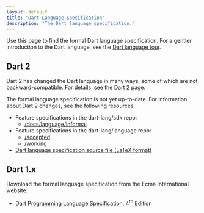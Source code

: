 ```yaml
---
layout: default
title: "Dart Language Specification"
description: "The Dart language specification."
---
```


Use this page to find the formal Dart language specification.
For a gentler introduction to the Dart language, see the
[Dart language tour](/guides/language/language-tour).

## Dart 2

Dart 2 has changed the Dart language in many ways,
some of which are not backward-compatible.
For details, see the [Dart 2 page](/dart-2).

The formal language specification is not yet up-to-date.
For information about Dart 2 changes, see the following resources.

* Feature specifications in the dart-lang/sdk repo:
  * [/docs/language/informal](https://github.com/dart-lang/sdk/tree/master/docs/language/informal)
* Feature specifications in the dart-lang/language repo:
  * [/accepted](https://github.com/dart-lang/language/tree/master/accepted)
  * [/working](https://github.com/dart-lang/language/tree/master/working)
* [Dart language specification source file (LaTeX format)](https://github.com/dart-lang/sdk/blob/master/docs/language/dartLangSpec.tex)

## Dart 1.x

Download the formal language specification from the Ecma International
website:

* <a href="http://www.ecma-international.org/publications/files/ECMA-ST/ECMA-408.pdf"
   target="_blank" rel="noopener">Dart Programming Language Specification, 4<sup>th</sup> Edition</a>
